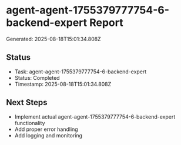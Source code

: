 # agent-agent-1755379777754-6-backend-expert Report

Generated: 2025-08-18T15:01:34.808Z

## Status
- Task: agent-agent-1755379777754-6-backend-expert
- Status: Completed
- Timestamp: 2025-08-18T15:01:34.808Z

## Next Steps
- Implement actual agent-agent-1755379777754-6-backend-expert functionality
- Add proper error handling
- Add logging and monitoring
